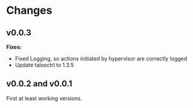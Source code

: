# Changes
## v0.0.3
__Fixes:__
- Fixed Logging, so actions initiated by hypervisor are correctly logged
- Update talosctrl to 1.3.5 

## v0.0.2 and v0.0.1
First at least working versions.